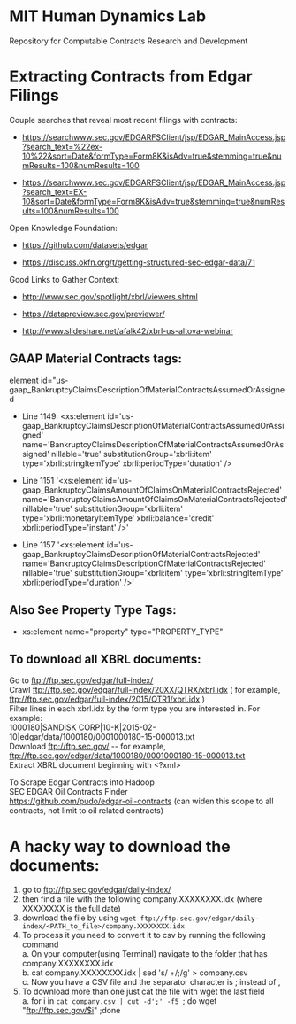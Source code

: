 # MIT Human Dynamics Lab 

Repository for Computable Contracts Research and Development 

# Extracting Contracts from Edgar Filings 

Couple searches that reveal most  recent filings with contracts: 
* https://searchwww.sec.gov/EDGARFSClient/jsp/EDGAR_MainAccess.jsp?search_text=%22ex-10%22&sort=Date&formType=Form8K&isAdv=true&stemming=true&numResults=100&numResults=100

* https://searchwww.sec.gov/EDGARFSClient/jsp/EDGAR_MainAccess.jsp?search_text=EX-10&sort=Date&formType=Form8K&isAdv=true&stemming=true&numResults=100&numResults=100

Open Knowledge Foundation:
* https://github.com/datasets/edgar

* https://discuss.okfn.org/t/getting-structured-sec-edgar-data/71 


Good Links to Gather Context:

* http://www.sec.gov/spotlight/xbrl/viewers.shtml 

* https://datapreview.sec.gov/previewer/ 

* http://www.slideshare.net/afalk42/xbrl-us-altova-webinar


## GAAP Material Contracts tags:

element id="us-gaap_BankruptcyClaimsDescriptionOfMaterialContractsAssumedOrAssigned

* Line 1149:
<xs:element id='us-gaap_BankruptcyClaimsDescriptionOfMaterialContractsAssumedOrAssigned' name='BankruptcyClaimsDescriptionOfMaterialContractsAssumedOrAssigned' nillable='true' substitutionGroup='xbrli:item' type='xbrli:stringItemType' xbrli:periodType='duration' />


* Line 1151
'<xs:element id='us-gaap_BankruptcyClaimsAmountOfClaimsOnMaterialContractsRejected' name='BankruptcyClaimsAmountOfClaimsOnMaterialContractsRejected' nillable='true' substitutionGroup='xbrli:item' type='xbrli:monetaryItemType' xbrli:balance='credit' xbrli:periodType='instant' />'

* Line 1157
'<xs:element id='us-gaap_BankruptcyClaimsDescriptionOfMaterialContractsRejected' name='BankruptcyClaimsDescriptionOfMaterialContractsRejected' nillable='true' substitutionGroup='xbrli:item' type='xbrli:stringItemType' xbrli:periodType='duration' />'


## Also See Property Type Tags: 

* xs:element name="property" type="PROPERTY_TYPE" 




## To download all XBRL documents:

Go to ftp://ftp.sec.gov/edgar/full-index/     
Crawl ftp://ftp.sec.gov/edgar/full-index/20XX/QTRX/xbrl.idx ( for example,     ftp://ftp.sec.gov/edgar/full-index/2015/QTR1/xbrl.idx )      
Filter lines in each xbrl.idx by the form type you are interested in. For example:    
1000180|SANDISK CORP|10-K|2015-02-10|edgar/data/1000180/0001000180-15-000013.txt    
Download ftp://ftp.sec.gov/<url> -- for example, ftp://ftp.sec.gov/edgar/data/1000180/0001000180-15-000013.txt    
Extract XBRL document beginning with <?xml>   

To Scrape Edgar Contracts into Hadoop     
SEC EDGAR Oil Contracts Finder    
https://github.com/pudo/edgar-oil-contracts (can widen this scope to all contracts, not limit to oil related contracts)    



# A hacky way to download the documents:  

1. go to ftp://ftp.sec.gov/edgar/daily-index/
2. then find a file with the following company.XXXXXXXX.idx (where XXXXXXXX is the full date)
3. download the file by using `wget ftp://ftp.sec.gov/edgar/daily-index/<PATH_to_file>/company.XXXXXXXX.idx`
4. To process it you need to convert it to csv by running the following command       
  a. On your computer(using Terminal) navigate to the folder that has company.XXXXXXXX.idx    
  b. cat company.XXXXXXXX.idx | sed 's/  \+/;/g' > company.csv    
  c. Now you have a CSV file and the separator character is ; instead of ,    
5. To download more than one just cat the file with wget the last field    
  a. for i in `cat company.csv | cut -d';' -f5 `; do wget "ftp://ftp.sec.gov/$i" ;done
